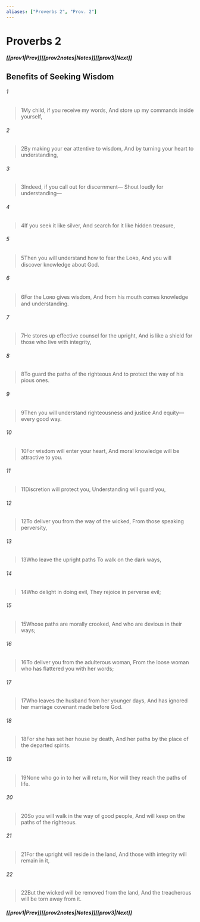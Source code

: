 ```yaml
---
aliases: ["Proverbs 2", "Prov. 2"]
---
```

# Proverbs 2
##### <span class=arrow-left></span>[[prov1|Prev]]<span class=navigation-separator></span>[[prov2notes|Notes]]<span class=navigation-separator></span>[[prov3|Next]]<span class=arrow-right></span>
## Benefits of Seeking Wisdom
###### 1
><span class=verse-first-poetry>1</span>My child, if you receive my words,
>And store up my commands inside yourself,
###### 2
><span class=verse-body-poetry>2</span>By making your ear attentive to wisdom,
>And by turning your heart to understanding,
###### 3
><span class=verse-body-poetry>3</span>Indeed, if you call out for discernment—
>Shout loudly for understanding—
###### 4
><span class=verse-body-poetry>4</span>If you seek it like silver,
>And search for it like hidden treasure,
###### 5
><span class=verse-body-poetry>5</span>Then you will understand how to fear the Lᴏʀᴅ,
>And you will discover knowledge about God.
###### 6
><span class=verse-body-poetry>6</span>For the Lᴏʀᴅ gives wisdom,
>And from his mouth comes knowledge and understanding.
###### 7
><span class=verse-body-poetry>7</span>He stores up effective counsel for the upright,
>And is like a shield for those who live with integrity,
###### 8
><span class=verse-body-poetry>8</span>To guard the paths of the righteous
>And to protect the way of his pious ones.
###### 9
><span class=verse-body-poetry>9</span>Then you will understand righteousness and justice
>And equity—every good way.
###### 10
><span class=verse-body-poetry>10</span>For wisdom will enter your heart,
>And moral knowledge will be attractive to you.
###### 11
><span class=verse-body-poetry>11</span>Discretion will protect you,
>Understanding will guard you,
###### 12
><span class=verse-body-poetry>12</span>To deliver you from the way of the wicked,
>From those speaking perversity,
###### 13
><span class=verse-body-poetry>13</span>Who leave the upright paths
>To walk on the dark ways,
###### 14
><span class=verse-body-poetry>14</span>Who delight in doing evil,
>They rejoice in perverse evil;
###### 15
><span class=verse-body-poetry>15</span>Whose paths are morally crooked,
>And who are devious in their ways;
###### 16
><span class=verse-body-poetry>16</span>To deliver you from the adulterous woman,
>From the loose woman who has flattered you with her words;
###### 17
><span class=verse-body-poetry>17</span>Who leaves the husband from her younger days,
>And has ignored her marriage covenant made before God.
###### 18
><span class=verse-body-poetry>18</span>For she has set her house by death,
>And her paths by the place of the departed spirits.
###### 19
><span class=verse-body-poetry>19</span>None who go in to her will return,
>Nor will they reach the paths of life.
###### 20
><span class=verse-body-poetry>20</span>So you will walk in the way of good people,
>And will keep on the paths of the righteous.
###### 21
><span class=verse-body-poetry>21</span>For the upright will reside in the land,
>And those with integrity will remain in it,
###### 22
><span class=verse-body-poetry>22</span>But the wicked will be removed from the land,
>And the treacherous will be torn away from it.
##### <span class=arrow-left></span>[[prov1|Prev]]<span class=navigation-separator></span>[[prov2notes|Notes]]<span class=navigation-separator></span>[[prov3|Next]]<span class=arrow-right></span>
